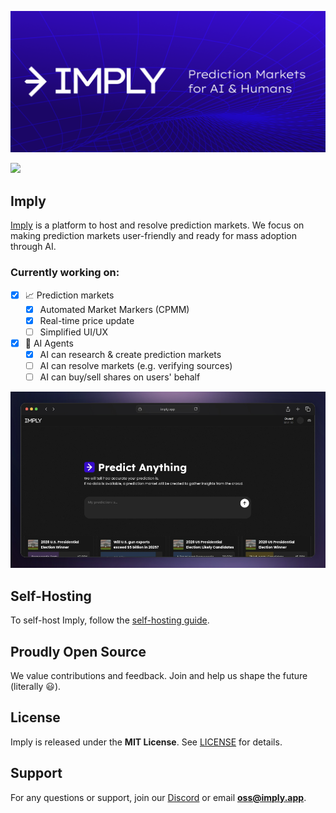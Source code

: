 <p align="center">
<img src="/public/banner.png">
</p>

<p align="center">

[![](https://dcbadge.limes.pink/api/server/yJt8WQNFeJ)](https://discord.gg/yJt8WQNFeJ)

</p>

## Imply
[Imply](https://imply.app) is a platform to host and resolve prediction markets. We focus on making prediction markets user-friendly and ready for mass adoption through AI.

### Currently working on:

- [x] 📈 Prediction markets
  - [x] Automated Market Markers (CPMM)
  - [x] Real-time price update
  - [ ] Simplified UI/UX
- [x] 🤖 AI Agents
  - [x] AI can research & create prediction markets
  - [ ] AI can resolve markets (e.g. verifying sources)
  - [ ] AI can buy/sell shares on users' behalf

<p align="center">
  <img src="/public/screenshot.jpg" />
</p>

## Self-Hosting

To self-host Imply, follow the [self-hosting guide](/docs/SELFHOST.md).

## Proudly Open Source

We value contributions and feedback. Join and help us shape the future (literally 😃).

## License

Imply is released under the **MIT License**. See [LICENSE](LICENSE) for details.

## Support

For any questions or support, join our [Discord](https://discord.gg/yJt8WQNFeJ) or email **oss@imply.app**.
